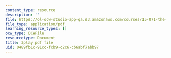 ```yaml
---
content_type: resource
description: ''
file: https://ol-ocw-studio-app-qa.s3.amazonaws.com/courses/15-071-the-analytics-edge-spring-2017/0489fb1c91ccfcb9c2c6cb6abf7abb97_4MhGi6JSGbA.pdf
file_type: application/pdf
learning_resource_types: []
ocw_type: OCWFile
resourcetype: Document
title: 3play pdf file
uid: 0489fb1c-91cc-fcb9-c2c6-cb6abf7abb97
---
```

